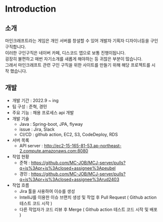 # Introduction

## 소개
마인크래프트라는 게임은 개인 서버를 창설할 수 있어 개발자 기획자 디자이너등을 구인 구직합니다.
<br/>
이러한 구인구직은 네이버 카페, 디스코드 앱으로 보통 진행이됩니다.
<br/>
굉장히 불편하고 매번 자기소개를 새롭게 해야하는 등 귀찮은 부분이 많습니다.
<br/>
그래서 마인크래프트 관련 구인 구직을 위한 사이트를 만들기 위해 해당 프로젝트를 시작 했습니다.



## 개발
- 개발 기간 : 2022.9 ~ ing
- 팀 구성 : 준혁, 경민
- 주요 기능 : 채용 프로세스 api 개발
- 개발 기술 
  - Java : Spring-boot, JPA, flyway
  - issue : Jira, Slack 
  - CI/CD : github action, EC2, S3, CodeDeploy, RDS
- 서버 목록
  - API server : http://ec2-15-165-81-53.ap-northeast-2.compute.amazonaws.com:8080
- 작업 현황
  - 준혁 : https://github.com/MC-JOB/MCJ-server/pulls?q=is%3Apr+is%3Aclosed+assignee%3Apeubel
  - 경민 : https://github.com/MC-JOB/MCJ-server/pulls?q=is%3Apr+is%3Aclosed+assignee%3Arud2403
- 작업 흐름 
  - Jira 툴을 사용하여 이슈를 생성
  - IntelliJ를 이용한 이슈 브랜치 생성 및 작업 후 Pull Request ( Github action 테스트 코드 시작 )
  - 다른 작업자가 코드 리뷰 후 Merge ( Github action 테스트 코드 시작 및 배포 )